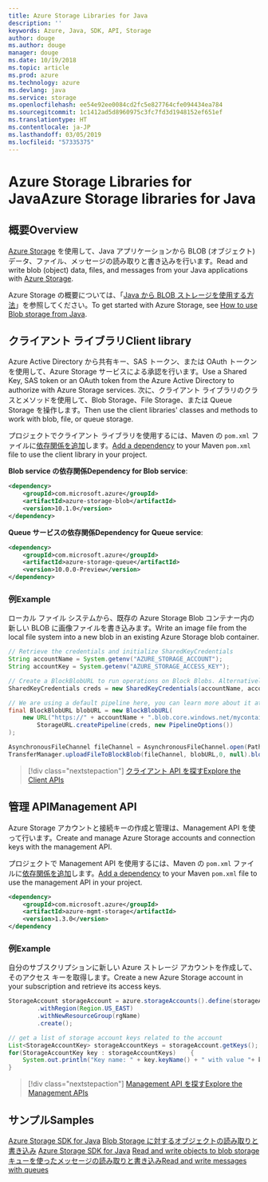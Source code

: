 ```yaml
---
title: Azure Storage Libraries for Java
description: ''
keywords: Azure, Java, SDK, API, Storage
author: douge
ms.author: douge
manager: douge
ms.date: 10/19/2018
ms.topic: article
ms.prod: azure
ms.technology: azure
ms.devlang: java
ms.service: storage
ms.openlocfilehash: ee54e92ee0084cd2fc5e827764cfe094434ea784
ms.sourcegitcommit: 1c1412ad5d8960975c3fc7fd3d1948152ef651ef
ms.translationtype: HT
ms.contentlocale: ja-JP
ms.lasthandoff: 03/05/2019
ms.locfileid: "57335375"
---
```

# <a name="azure-storage-libraries-for-java"></a><span data-ttu-id="41f70-103">Azure Storage Libraries for Java</span><span class="sxs-lookup"><span data-stu-id="41f70-103">Azure Storage libraries for Java</span></span>

## <a name="overview"></a><span data-ttu-id="41f70-104">概要</span><span class="sxs-lookup"><span data-stu-id="41f70-104">Overview</span></span>

<span data-ttu-id="41f70-105">[Azure Storage](/azure/storage/storage-introduction) を使用して、Java アプリケーションから BLOB (オブジェクト) データ、ファイル、メッセージの読み取りと書き込みを行います。</span><span class="sxs-lookup"><span data-stu-id="41f70-105">Read and write blob (object) data, files, and messages from your Java applications with [Azure Storage](/azure/storage/storage-introduction).</span></span>

<span data-ttu-id="41f70-106">Azure Storage の概要については、「[Java から BLOB ストレージを使用する方法](/azure/storage/blobs/storage-quickstart-blobs-java-v10)」を参照してください。</span><span class="sxs-lookup"><span data-stu-id="41f70-106">To get started with Azure Storage, see [How to use Blob storage from Java](/azure/storage/blobs/storage-quickstart-blobs-java-v10).</span></span>

## <a name="client-library"></a><span data-ttu-id="41f70-107">クライアント ライブラリ</span><span class="sxs-lookup"><span data-stu-id="41f70-107">Client library</span></span>

<span data-ttu-id="41f70-108">Azure Active Directory から共有キー、SAS トークン、または OAuth トークンを使用して、Azure Storage サービスによる承認を行います。</span><span class="sxs-lookup"><span data-stu-id="41f70-108">Use a Shared Key, SAS token or an OAuth token from the Azure Active Directory to authorize with Azure Storage services.</span></span> <span data-ttu-id="41f70-109">次に、クライアント ライブラリのクラスとメソッドを使用して、Blob Storage、File Storage、または Queue Storage を操作します。</span><span class="sxs-lookup"><span data-stu-id="41f70-109">Then use the client libraries' classes and methods to work with blob, file, or queue storage.</span></span> 

<span data-ttu-id="41f70-110">プロジェクトでクライアント ライブラリを使用するには、Maven の `pom.xml` ファイルに[依存関係を追加](https://maven.apache.org/guides/getting-started/index.html#How_do_I_use_external_dependencies)します。</span><span class="sxs-lookup"><span data-stu-id="41f70-110">[Add a dependency](https://maven.apache.org/guides/getting-started/index.html#How_do_I_use_external_dependencies) to your Maven `pom.xml` file to use the client library in your project.</span></span>   

<span data-ttu-id="41f70-111">**Blob service の依存関係**</span><span class="sxs-lookup"><span data-stu-id="41f70-111">**Dependency for Blob service**:</span></span>
```XML
<dependency>
    <groupId>com.microsoft.azure</groupId>
    <artifactId>azure-storage-blob</artifactId>
    <version>10.1.0</version>
</dependency>
```

<span data-ttu-id="41f70-112">**Queue サービスの依存関係**</span><span class="sxs-lookup"><span data-stu-id="41f70-112">**Dependency for Queue service**:</span></span>
```XML
<dependency>
    <groupId>com.microsoft.azure</groupId>
    <artifactId>azure-storage-queue</artifactId>
    <version>10.0.0-Preview</version>
</dependency>
```


### <a name="example"></a><span data-ttu-id="41f70-113">例</span><span class="sxs-lookup"><span data-stu-id="41f70-113">Example</span></span>

<span data-ttu-id="41f70-114">ローカル ファイル システムから、既存の Azure Storage Blob コンテナー内の新しい BLOB に画像ファイルを書き込みます。</span><span class="sxs-lookup"><span data-stu-id="41f70-114">Write an image file from the local file system into a new blob in an existing Azure Storage blob container.</span></span>


```java
// Retrieve the credentials and initialize SharedKeyCredentials
String accountName = System.getenv("AZURE_STORAGE_ACCOUNT");
String accountKey = System.getenv("AZURE_STORAGE_ACCESS_KEY");

// Create a BlockBlobURL to run operations on Block Blobs. Alternatively create a ServiceURL, or ContainerURL for operations on Blob service, and Blob containers
SharedKeyCredentials creds = new SharedKeyCredentials(accountName, accountKey);

// We are using a default pipeline here, you can learn more about it at https://github.com/Azure/azure-storage-java/wiki/Azure-Storage-Java-V10-Overview
final BlockBlobURL blobURL = new BlockBlobURL(
    new URL("https://" + accountName + ".blob.core.windows.net/mycontainer/myimage.jpg"), 
        StorageURL.createPipeline(creds, new PipelineOptions())
);

AsynchronousFileChannel fileChannel = AsynchronousFileChannel.open(Paths.get("myimage.jpg"));
TransferManager.uploadFileToBlockBlob(fileChannel, blobURL,0, null).blockingGet();
```

> [!div class="nextstepaction"]
> [<span data-ttu-id="41f70-115">クライアント API を探す</span><span class="sxs-lookup"><span data-stu-id="41f70-115">Explore the Client APIs</span></span>](/java/api/overview/azure/storage/client)

## <a name="management-api"></a><span data-ttu-id="41f70-116">管理 API</span><span class="sxs-lookup"><span data-stu-id="41f70-116">Management API</span></span>

<span data-ttu-id="41f70-117">Azure Storage アカウントと接続キーの作成と管理は、Management API を使って行います。</span><span class="sxs-lookup"><span data-stu-id="41f70-117">Create and manage Azure Storage accounts and connection keys with the management API.</span></span>

<span data-ttu-id="41f70-118">プロジェクトで Management API を使用するには、Maven の `pom.xml` ファイルに[依存関係を追加](https://maven.apache.org/guides/getting-started/index.html#How_do_I_use_external_dependencies)します。</span><span class="sxs-lookup"><span data-stu-id="41f70-118">[Add a dependency](https://maven.apache.org/guides/getting-started/index.html#How_do_I_use_external_dependencies) to your Maven `pom.xml` file to use the management API in your project.</span></span>  

```XML
<dependency>
    <groupId>com.microsoft.azure</groupId>
    <artifactId>azure-mgmt-storage</artifactId>
    <version>1.3.0</version>
</dependency
```   

### <a name="example"></a><span data-ttu-id="41f70-119">例</span><span class="sxs-lookup"><span data-stu-id="41f70-119">Example</span></span>

<span data-ttu-id="41f70-120">自分のサブスクリプションに新しい Azure ストレージ アカウントを作成して、そのアクセス キーを取得します。</span><span class="sxs-lookup"><span data-stu-id="41f70-120">Create a new Azure Storage account in your subscription and retrieve its access keys.</span></span>

```java
StorageAccount storageAccount = azure.storageAccounts().define(storageAccountName)
        .withRegion(Region.US_EAST)
        .withNewResourceGroup(rgName)
        .create();

// get a list of storage account keys related to the account
List<StorageAccountKey> storageAccountKeys = storageAccount.getKeys();
for(StorageAccountKey key : storageAccountKeys)    {
    System.out.println("Key name: " + key.keyName() + " with value "+ key.value());
}
```

> [!div class="nextstepaction"]
> [<span data-ttu-id="41f70-121">Management API を探す</span><span class="sxs-lookup"><span data-stu-id="41f70-121">Explore the Management APIs</span></span>](/java/api/overview/azure/storage/management)


## <a name="samples"></a><span data-ttu-id="41f70-122">サンプル</span><span class="sxs-lookup"><span data-stu-id="41f70-122">Samples</span></span>

<span data-ttu-id="41f70-123">[Azure Storage SDK for Java](https://github.com/azure/azure-storage-java)
[Blob Storage に対するオブジェクトの読み取りと書き込み](https://github.com/Azure-Samples/storage-blobs-java-v10-quickstart) </span><span class="sxs-lookup"><span data-stu-id="41f70-123">[Azure Storage SDK for Java](https://github.com/azure/azure-storage-java)
[Read and write objects to blob storage](https://github.com/Azure-Samples/storage-blobs-java-v10-quickstart) </span></span>  
[<span data-ttu-id="41f70-124">キューを使ったメッセージの読み取りと書き込み</span><span class="sxs-lookup"><span data-stu-id="41f70-124">Read and write messages with queues</span></span>](https://github.com/Azure-Samples/storage-queue-java-getting-started)   
